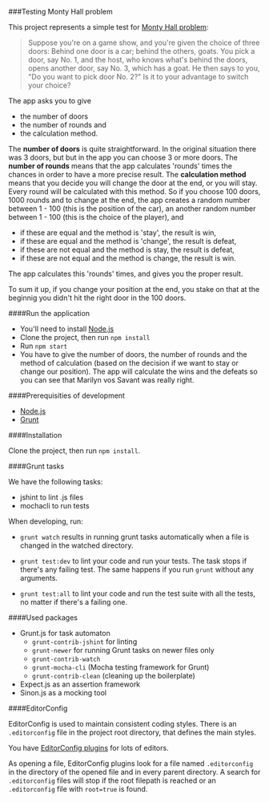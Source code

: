###Testing Monty Hall problem

This project represents a simple test for [Monty Hall problem](http://en.wikipedia.org/wiki/Monty_Hall_problem):

>Suppose you're on a game show, and you're given the choice of three doors: Behind one door is a car; behind the others, goats. You pick a door, say No. 1, and the host, who knows what's behind the doors, opens another door, say No. 3, which has a goat. He then says to you, "Do you want to pick door No. 2?" Is it to your advantage to switch your choice?

The app asks you to give
- the number of doors
- the number of rounds and
- the calculation method.

The **number of doors** is quite straightforward. In the original situation there was 3 doors, but but in the app you can choose 3 or more doors. The **number of rounds** means that the app calculates 'rounds' times the chances in order to have a more precise result. The **calculation method** means that you decide you will change the door at the end, or you will stay. Every round will be calculated with this method. So if you choose 100 doors, 1000 rounds and to change at the end, the app creates a random number between 1 - 100 (this is the position of the car), an another random number between 1 - 100 (this is the choice of the player), and
- if these are equal and the method is 'stay', the result is win,
- if these are equal and the method is 'change', the result is defeat,
- if these are not equal and the method is stay, the result is defeat,
- if these are not equal and the method is change, the result is win.

The app calculates this 'rounds' times, and gives you the proper result.

To sum it up, if you change your position at the end, you stake on that at the beginnig you didn't hit the right door in the 100 doors.

####Run the application

- You'll need to install [Node.js](http://nodejs.org/)
- Clone the project, then run `npm install`
- Run `npm start`
- You have to give the number of doors, the number of rounds and the method of calculation (based on the decision if we want to stay or change our position). The app will calculate the wins and the defeats so you can see that Marilyn vos Savant was really right.

####Prerequisities of development

- [Node.js](http://nodejs.org/)
- [Grunt](http://gruntjs.com/getting-started)

####Installation

Clone the project, then run `npm install`.

####Grunt tasks

We have the following tasks:
- jshint to lint .js files
- mochacli to run tests

When developing, run:

- `grunt watch` results in running grunt tasks automatically when a file is changed in the watched directory.

- `grunt test:dev` to lint your code and run your tests. The task stops if there's any failing test. The same happens if you run `grunt` without any arguments.

- `grunt test:all` to lint your code and run the test suite with all the tests, no matter if there's a failing one.

####Used packages

- Grunt.js for task automaton
  - `grunt-contrib-jshint` for linting
  - `grunt-newer` for running Grunt tasks on newer files only
  - `grunt-contrib-watch`
  - `grunt-mocha-cli` (Mocha testing framework for Grunt)
  - `grunt-contrib-clean` (cleaning up the boilerplate)
- Expect.js as an assertion framework
- Sinon.js as a mocking tool

####EditorConfig

EditorConfig is used to maintain consistent coding styles. There is an `.editorconfig` file in the project root directory, that defines the main styles.

You have [EditorConfig plugins](http://editorconfig.org/) for lots of editors.

As opening a file, EditorConfig plugins look for a file named `.editorconfig` in the directory of the opened file and in every parent directory. A search for `.editorconfig` files will stop if the root filepath is reached or an `.editorconfig` file with `root=true` is found.
